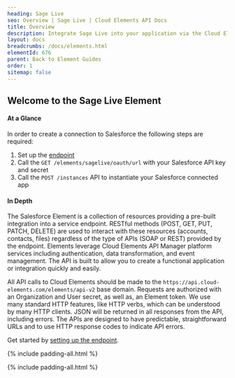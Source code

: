 ```yaml
---
heading: Sage Live
seo: Overview | Sage Live | Cloud Elements API Docs
title: Overview
description: Integrate Sage Live into your application via the Cloud Elements APIs.
layout: docs
breadcrumbs: /docs/elements.html
elementId: 676
parent: Back to Element Guides
order: 1
sitemap: false
---
```


## Welcome to the Sage Live Element


#### At a Glance

In order to create a connection to Salesforce the following steps are required:

1. Set up the [endpoint](sage-live-endpoint-setup.html)
2. Call the `GET /elements/sagelive/oauth/url` with your Salesforce API key and secret
3. Call the `POST /instances` API to instantiate your Salesforce connected app

#### In Depth

The Salesforce Element is a collection of resources providing a pre-built integration into a service endpoint. RESTful methods (POST, GET, PUT, PATCH, DELETE) are used to interact with these resources (accounts, contacts, files) regardless of the type of APIs (SOAP or REST) provided by the endpoint. Elements leverage Cloud Elements API Manager platform services including authentication, data transformation, and event management.  The API is built to allow you to create a functional application or integration quickly and easily.

All API calls to Cloud Elements should be made to the `https://api.cloud-elements.com/elements/api-v2` base domain. Requests are authorized with an Organization and User secret, as well as, an Element token.  We use many standard HTTP features, like HTTP verbs, which can be understood by many HTTP clients. JSON will be returned in all responses from the API, including errors. The APIs are designed to have predictable, straightforward URLs and to use HTTP response codes to indicate API errors.

Get started by [setting up the endpoint](sage-live-endpoint-setup.html).

{% include padding-all.html %}

{% include padding-all.html %}
